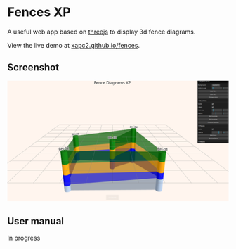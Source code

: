 # Fences XP
A useful web app based on [threejs](https://threejs.org/) to display 3d fence diagrams.

View the live demo at [xapc2.github.io/fences](https://xapc2.github.io/fences).

## Screenshot
![alt text](https://github.com/xapc2/fences/raw/main/images/screenshot.png "Fences app")

## User manual
In progress
